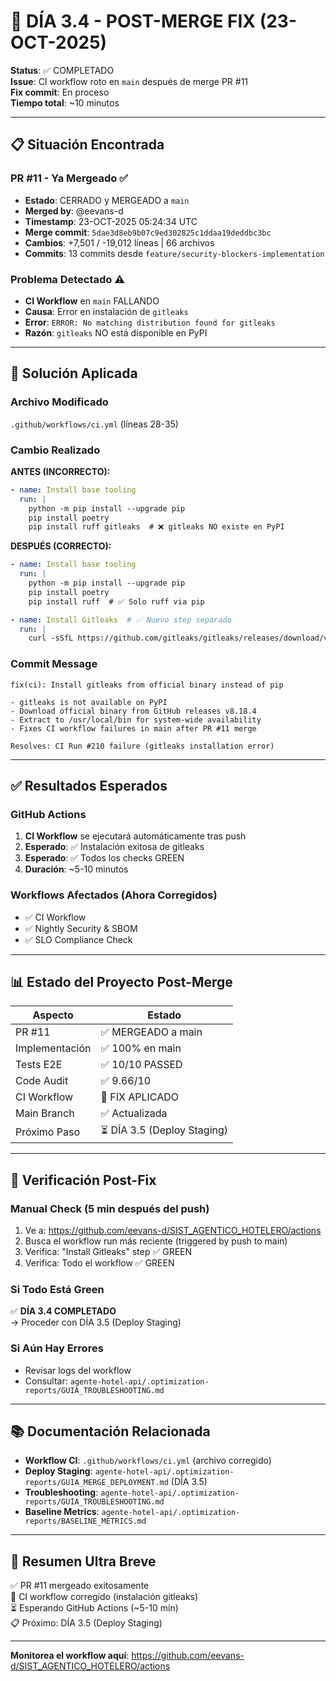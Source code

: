 # 🔧 DÍA 3.4 - POST-MERGE FIX (23-OCT-2025)

**Status**: ✅ COMPLETADO  
**Issue**: CI workflow roto en `main` después de merge PR #11  
**Fix commit**: En proceso  
**Tiempo total**: ~10 minutos  

---

## 📋 Situación Encontrada

### PR #11 - Ya Mergeado ✅
- **Estado**: CERRADO y MERGEADO a `main`
- **Merged by**: @eevans-d
- **Timestamp**: 23-OCT-2025 05:24:34 UTC
- **Merge commit**: `5dae3d8eb9b07c9ed302825c1ddaa19deddbc3bc`
- **Cambios**: +7,501 / -19,012 líneas | 66 archivos
- **Commits**: 13 commits desde `feature/security-blockers-implementation`

### Problema Detectado ⚠️
- **CI Workflow** en `main` FALLANDO
- **Causa**: Error en instalación de `gitleaks`
- **Error**: `ERROR: No matching distribution found for gitleaks`
- **Razón**: `gitleaks` NO está disponible en PyPI

---

## 🔧 Solución Aplicada

### Archivo Modificado
`.github/workflows/ci.yml` (líneas 28-35)

### Cambio Realizado

**ANTES (INCORRECTO):**
```yaml
- name: Install base tooling
  run: |
    python -m pip install --upgrade pip
    pip install poetry
    pip install ruff gitleaks  # ❌ gitleaks NO existe en PyPI
```

**DESPUÉS (CORRECTO):**
```yaml
- name: Install base tooling
  run: |
    python -m pip install --upgrade pip
    pip install poetry
    pip install ruff  # ✅ Solo ruff via pip

- name: Install Gitleaks  # ✅ Nuevo step separado
  run: |
    curl -sSfL https://github.com/gitleaks/gitleaks/releases/download/v8.18.4/gitleaks_8.18.4_linux_x64.tar.gz | sudo tar -xz -C /usr/local/bin gitleaks
```

### Commit Message
```
fix(ci): Install gitleaks from official binary instead of pip

- gitleaks is not available on PyPI
- Download official binary from GitHub releases v8.18.4
- Extract to /usr/local/bin for system-wide availability
- Fixes CI workflow failures in main after PR #11 merge

Resolves: CI Run #210 failure (gitleaks installation error)
```

---

## ✅ Resultados Esperados

### GitHub Actions
1. **CI Workflow** se ejecutará automáticamente tras push
2. **Esperado**: ✅ Instalación exitosa de gitleaks
3. **Esperado**: ✅ Todos los checks GREEN
4. **Duración**: ~5-10 minutos

### Workflows Afectados (Ahora Corregidos)
- ✅ CI Workflow
- ✅ Nightly Security & SBOM
- ✅ SLO Compliance Check

---

## 📊 Estado del Proyecto Post-Merge

| Aspecto | Estado |
|---------|--------|
| PR #11 | ✅ MERGEADO a main |
| Implementación | ✅ 100% en main |
| Tests E2E | ✅ 10/10 PASSED |
| Code Audit | ✅ 9.66/10 |
| CI Workflow | 🔧 FIX APLICADO |
| Main Branch | ✅ Actualizada |
| Próximo Paso | ⏳ DÍA 3.5 (Deploy Staging) |

---

## 🎯 Verificación Post-Fix

### Manual Check (5 min después del push)
1. Ve a: https://github.com/eevans-d/SIST_AGENTICO_HOTELERO/actions
2. Busca el workflow run más reciente (triggered by push to main)
3. Verifica: "Install Gitleaks" step ✅ GREEN
4. Verifica: Todo el workflow ✅ GREEN

### Si Todo Está Green
✅ **DÍA 3.4 COMPLETADO**  
→ Proceder con DÍA 3.5 (Deploy Staging)

### Si Aún Hay Errores
- Revisar logs del workflow
- Consultar: `agente-hotel-api/.optimization-reports/GUIA_TROUBLESHOOTING.md`

---

## 📚 Documentación Relacionada

- **Workflow CI**: `.github/workflows/ci.yml` (archivo corregido)
- **Deploy Staging**: `agente-hotel-api/.optimization-reports/GUIA_MERGE_DEPLOYMENT.md` (DÍA 3.5)
- **Troubleshooting**: `agente-hotel-api/.optimization-reports/GUIA_TROUBLESHOOTING.md`
- **Baseline Metrics**: `agente-hotel-api/.optimization-reports/BASELINE_METRICS.md`

---

## 🎊 Resumen Ultra Breve

✅ PR #11 mergeado exitosamente  
🔧 CI workflow corregido (instalación gitleaks)  
⏳ Esperando GitHub Actions (~5-10 min)  
📋 Próximo: DÍA 3.5 (Deploy Staging)

---

**Monitorea el workflow aquí**: https://github.com/eevans-d/SIST_AGENTICO_HOTELERO/actions
